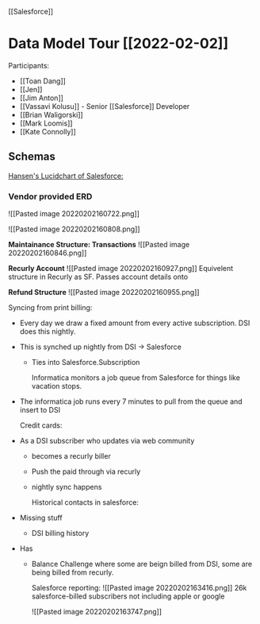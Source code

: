 [[Salesforce]]

# Data Model Tour [[2022-02-02]]
Participants:
- [[Toan Dang]]
- [[Jen]]
- [[Jim Anton]]
- [[Vassavi Kolusu]] - Senior [[Salesforce]] Developer
- [[Brian Waligorski]]
- [[Mark Loomis]]
- [[Kate Connolly]]
## Schemas
[Hansen's Lucidchart of Salesforce:](https://lucid.app/lucidchart/7732317a-6eac-4d3f-98af-97abfea183ee/edit?beaconFlowId=FE5474103E428A12&page=fP0-H6sjfVcZ#?folder_id=home&browser=list)
### Vendor provided ERD
![[Pasted image 20220202160722.png]]

![[Pasted image 20220202160808.png]]

**Maintainance Structure: Transactions**
![[Pasted image 20220202160846.png]]

**Recurly Account**
![[Pasted image 20220202160927.png]]
Equivelent structure in Recurly as SF. Passes account details onto 

**Refund Structure**
![[Pasted image 20220202160955.png]]


Syncing from print billing:
- Every day we draw a fixed amount from every active subscription. DSI does this nightly.
- This is synched up nightly from DSI -> Salesforce
	- Ties into Salesforce.Subscription
	  
	  Informatica monitors a job queue from Salesforce for things like vacation stops.
- The informatica job runs every 7 minutes to pull from the queue and insert to DSI
  
  Credit cards:
- As a DSI subscriber who updates via web community
	- becomes a recurly biller
	- Push the paid through via recurly
	- nightly sync happens 
	  
	  
	  Historical contacts in salesforce:
- Missing stuff
	- DSI billing history
- Has
	- Balance
	  Challenge where some are beign billed from DSI, some are being billed from recurly.
	  
	  Salesforce reporting:
	  ![[Pasted image 20220202163416.png]]
	  26k salesforce-billed subscribers
	  not including apple or google
	  
	  ![[Pasted image 20220202163747.png]]